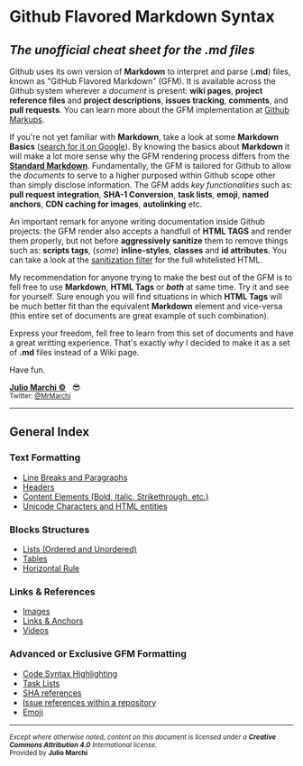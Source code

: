 # Github Flavored Markdown Syntax
_The unofficial cheat sheet for the **.md** files_
------

Github uses its own version of **Markdown** to interpret and parse (**.md**) files, known as "GitHub Flavored Markdown" (GFM). It is available across the Github system wherever a _document_ is present: **wiki pages**, **project reference files** and **project descriptions**, **issues tracking**, **comments**, and **pull requests**. You can learn more about the GFM implementation at <a href="https://github.com/github/markup#markups" target="_blank">Github Markups</a>.

If you're not yet familiar with **Markdown**, take a look at some **Markdown Basics** (<a href="https://www.google.com/#newwindow=1&safe=off&q=%22Markdown+Basics%22+tutorials" target="_blank">search for it on Google</a>). By knowing the basics about **Markdown** it will make a lot more sense why the GFM rendering process differs from the <a href="http://daringfireball.net/projects/markdown/" target="_blank">**Standard Markdown**</a>. Fundamentally, the GFM is tailored for Github to allow the _documents_ to serve to a higher purposed within Github scope other than simply disclose information. The GFM adds _key functionalities_ such as: **pull request integration**, **SHA-1 Conversion**, **task lists**, **emoji**, **named anchors**, **CDN caching for images**, **autolinking** etc.

An important remark for anyone writing documentation inside Github projects: the GFM render also accepts a handfull of **HTML TAGS** and render them properly, but not before **aggressively sanitize** them to remove things such as: **scripts tags**, (_some_) **inline-styles**, **classes** and **id attributes**. You can take a look at the <a href="https://github.com/rgrove/sanitize/#readme" target="_blank">sanitization filter</a> for the full whitelisted HTML.

My recommendation for anyone trying to make the best out of the GFM is to fell free to use **Markdown**, **HTML Tags** or **_both_** at same time. Try it and see for yourself. Sure enough you will find situations in which **HTML Tags** will be much better fit than the equivalent **Markdown** element and vice-versa (this entire set of documents are great example of such combination).

Express your freedom, fell free to learn from this set of documents and have a great writting experience. That's exactly _why_ I decided to make it as a set of **.md** files instead of a Wiki page.

Have fun.

[**Julio Marchi ©**](mailto:jcmarchi@gmail.com) &nbsp; 😎 <br />
<sup>Twitter: <a href="https://twitter.com/MrMarchi">@MrMarchi</a></sup>

- - -

## General Index

### Text Formatting
* [Line Breaks and Paragraphs](Text-Formatting_Paragraphs.md)
* [Headers](Text-Formatting_Headers.md)
* [Content Elements (Bold, Italic, Strikethrough, etc.)](Text-Formatting_Content.md)
* [Unicode Characters and HTML entities](Text-Formatting_Unicode.md)

### Blocks Structures
* [Lists (Ordered and Unordered)](Blocks-Structures_Lists.md)
* [Tables](Blocks-Structures_Tables.md)
* [Horizontal Rule](Blocks-Structures_HorizontalRules.md)

### Links & References
* [Images](Links-and-References_Images.md)
* [Links & Anchors](Links-and-References_Links.md)
* [Videos](Links-and-References_Videos.md)

### Advanced or Exclusive GFM Formatting
* [Code Syntax Highlighting](Advanced-Exclusive_Highlight.md)
* [Task Lists](Advanced-Exclusive_TaskList.md)
* [SHA references](Advanced-Exclusive_SHA.md)
* [Issue references within a repository](Advanced-Exclusive_Issues.md)
* [Emoji](Advanced-Exclusive_Emoji.md)

- - -
<sup>
<i>Except where otherwise noted, content on this document is licensed under a <b>Creative Commons Attribution 4.0</b> International license.</i><br />
Provided by <b>Julio Marchi</b>
</sup>
